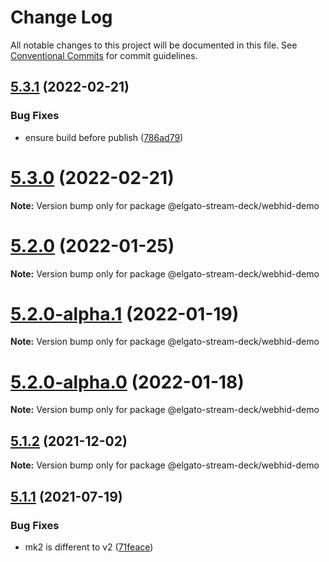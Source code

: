 # Change Log

All notable changes to this project will be documented in this file.
See [Conventional Commits](https://conventionalcommits.org) for commit guidelines.

## [5.3.1](https://github.com/julusian/node-elgato-stream-deck/compare/v5.3.0...v5.3.1) (2022-02-21)


### Bug Fixes

* ensure build before publish ([786ad79](https://github.com/julusian/node-elgato-stream-deck/commit/786ad798b5d6472cd35f3c895c901073edeea378))





# [5.3.0](https://github.com/julusian/node-elgato-stream-deck/compare/v5.2.0...v5.3.0) (2022-02-21)

**Note:** Version bump only for package @elgato-stream-deck/webhid-demo





# [5.2.0](https://github.com/julusian/node-elgato-stream-deck/compare/v5.2.0-alpha.1...v5.2.0) (2022-01-25)

**Note:** Version bump only for package @elgato-stream-deck/webhid-demo





# [5.2.0-alpha.1](https://github.com/julusian/node-elgato-stream-deck/compare/v5.2.0-alpha.0...v5.2.0-alpha.1) (2022-01-19)

**Note:** Version bump only for package @elgato-stream-deck/webhid-demo





# [5.2.0-alpha.0](https://github.com/julusian/node-elgato-stream-deck/compare/v5.1.2...v5.2.0-alpha.0) (2022-01-18)

**Note:** Version bump only for package @elgato-stream-deck/webhid-demo





## [5.1.2](https://github.com/julusian/node-elgato-stream-deck/compare/v5.1.1...v5.1.2) (2021-12-02)

**Note:** Version bump only for package @elgato-stream-deck/webhid-demo





## [5.1.1](https://github.com/julusian/node-elgato-stream-deck/compare/v5.1.0...v5.1.1) (2021-07-19)


### Bug Fixes

* mk2 is different to v2 ([71feace](https://github.com/julusian/node-elgato-stream-deck/commit/71feace86e0c097ea2b375b4981c252628f7eb4b))
